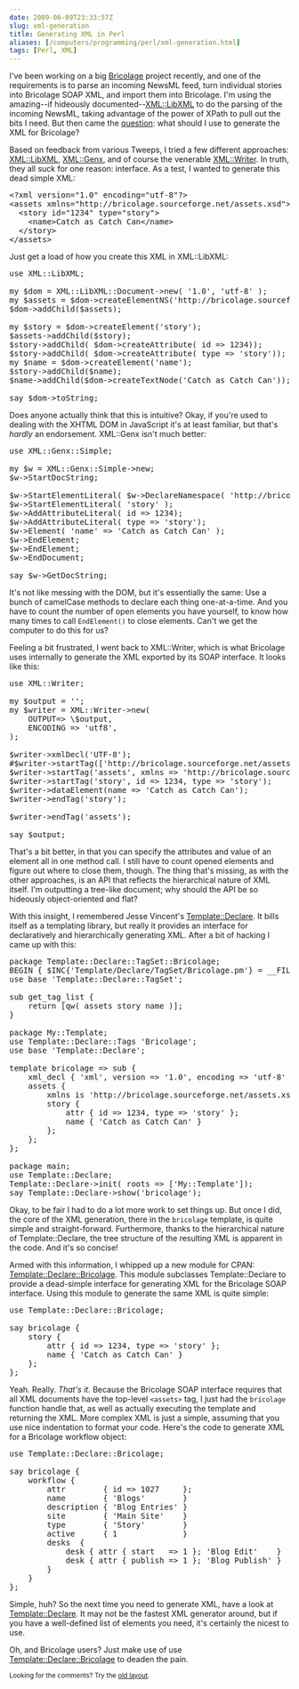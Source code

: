```yaml
--- 
date: 2009-06-09T23:33:57Z
slug: xml-generation
title: Generating XML in Perl
aliases: [/computers/programming/perl/xml-generation.html]
tags: [Perl, XML]
---
```


<p>I've been working on a big <a href="http://www.bricolagecms.org/" title="Bricolage content management and publishing system">Bricolage</a>
project recently, and one of the requirements is to parse an incoming NewsML
feed, turn individual stories into Bricolage SOAP XML, and import them into
Bricolage. I'm using the amazing--if hideously
documented--<a href="http://search.cpan.org/perldoc?XML::LibXML" title="XML::LibXML on CPAN">XML::LibXML</a> to do the parsing of the incoming
NewsML, taking advantage of the power of XPath to pull out the bits I need.
But then came the <a href="https://twitter.com/Theory/status/2085796847" title="My Twery">question</a>: what should I use to generate the XML for
Bricolage?</p>

<p>Based on feedback from various Tweeps, I tried a few different approaches:
<a href="http://search.cpan.org/perldoc?XML::LibXML" title="XML::LibXML on CPAN">XML::LibXML</a>,
<a href="http://search.cpan.org/perldoc?XML::Genx" title="XML::Genx on CPAN">XML::Genx</a>, and of course the
venerable <a href="http://search.cpan.org/perldoc?XML::Writer" title="XML::Writer on CPAN">XML::Writer</a>. In truth, they all suck for one
reason: interface. As a test, I wanted to generate this dead simple
XML:</p>

<pre>
&lt;?xml version=&quot;1.0&quot; encoding=&quot;utf-8&quot;?&gt;
&lt;assets xmlns=&quot;http://bricolage.sourceforge.net/assets.xsd&quot;&gt;
  &lt;story id=&quot;1234&quot; type=&quot;story&quot;&gt;
    &lt;name&gt;Catch as Catch Can&lt;/name&gt;
  &lt;/story&gt;
&lt;/assets&gt;
</pre>

<p>Just get a load of how you create this XML in XML::LibXML:</p>

<pre>
use XML::LibXML;

my $dom = XML::LibXML::Document-&gt;new( &#x0027;1.0&#x0027;, &#x0027;utf-8&#x0027; );
my $assets = $dom-&gt;createElementNS(&#x0027;http://bricolage.sourceforge.net/assets.xsd&#x0027;, &#x0027;assets&#x0027;);
$dom-&gt;addChild($assets);

my $story = $dom-&gt;createElement(&#x0027;story&#x0027;);
$assets-&gt;addChild($story);
$story-&gt;addChild( $dom-&gt;createAttribute( id =&gt; 1234));
$story-&gt;addChild( $dom-&gt;createAttribute( type =&gt; &#x0027;story&#x0027;));
my $name = $dom-&gt;createElement(&#x0027;name&#x0027;);
$story-&gt;addChild($name);
$name-&gt;addChild($dom-&gt;createTextNode(&#x0027;Catch as Catch Can&#x0027;));

say $dom-&gt;toString;
</pre>

<p>Does anyone actually think that this is intuitive? Okay, if you're used to
dealing with the XHTML DOM in JavaScript it's at least familiar, but
that's <em>hardly</em> an endorsement. XML::Genx isn't much better:</p>

<pre>
use XML::Genx::Simple;

my $w = XML::Genx::Simple-&gt;new;
$w-&gt;StartDocString;

$w-&gt;StartElementLiteral( $w-&gt;DeclareNamespace( &#x0027;http://bricolage.sourceforge.net/assets.xsd&#x0027;, &#x0027;&#x0027;), &#x0027;assets&#x0027; );
$w-&gt;StartElementLiteral( &#x0027;story&#x0027; );
$w-&gt;AddAttributeLiteral( id =&gt; 1234);
$w-&gt;AddAttributeLiteral( type =&gt; &#x0027;story&#x0027;);
$w-&gt;Element( &#x0027;name&#x0027; =&gt; &#x0027;Catch as Catch Can&#x0027; );
$w-&gt;EndElement;
$w-&gt;EndElement;
$w-&gt;EndDocument;

say $w-&gt;GetDocString;
</pre>

<p>It's not like messing with the DOM, but it's essentially the same: Use a
bunch of camelCase methods to declare each thing one-at-a-time. And you have
to count the number of open elements you have yourself, to know how many times
to call <code>EndElement()</code> to close elements. Can't we get the computer
to do this for us?</p>

<p>Feeling a bit frustrated, I went back to XML::Writer, which is what
Bricolage uses internally to generate the XML exported by its SOAP interface.
It looks like this:</p>

<pre>
use XML::Writer;

my $output = &#x0027;&#x0027;;
my $writer = XML::Writer-&gt;new(
    OUTPUT=&gt; \$output,
    ENCODING =&gt; &#x0027;utf8&#x0027;,
);

$writer-&gt;xmlDecl(&#x0027;UTF-8&#x0027;);
#$writer-&gt;startTag([&#x0027;http://bricolage.sourceforge.net/assets.xsd&#x0027;, &#x0027;stories&#x0027;]);
$writer-&gt;startTag(&#x0027;assets&#x0027;, xmlns =&gt; &#x0027;http://bricolage.sourceforge.net/assets.xsd&#x0027;);
$writer-&gt;startTag(&#x0027;story&#x0027;, id =&gt; 1234, type =&gt; &#x0027;story&#x0027;);
$writer-&gt;dataElement(name =&gt; &#x0027;Catch as Catch Can&#x0027;);
$writer-&gt;endTag(&#x0027;story&#x0027;);

$writer-&gt;endTag(&#x0027;assets&#x0027;);

say $output;
</pre>

<p>That's a bit better, in that you can specify the attributes and value of an
element all in one method call. I still have to count opened elements and
figure out where to close them, though. The thing that's missing, as with the
other approaches, is an API that reflects the hierarchical nature of XML
itself. I'm outputting a tree-like document; why should the API be so
hideously object-oriented and flat?</p>

<p>With this insight, I remembered Jesse
Vincent's <a href="http://search.cpan.org/perldoc?Template::Declare" title="Template::Declare on CPAN">Template::Declare</a>. It bills itself as a
templating library, but really it provides an interface for declaratively and
hierarchically generating XML. After a bit of hacking I came up with this:</p>

<pre>
package Template::Declare::TagSet::Bricolage;
BEGIN { $INC{&#x0027;Template/Declare/TagSet/Bricolage.pm&#x0027;} = __FILE__; }
use base &#x0027;Template::Declare::TagSet&#x0027;;

sub get_tag_list {
    return [qw( assets story name )];
}

package My::Template;
use Template::Declare::Tags &#x0027;Bricolage&#x0027;;
use base &#x0027;Template::Declare&#x0027;;

template bricolage =&gt; sub {
    xml_decl { &#x0027;xml&#x0027;, version =&gt; &#x0027;1.0&#x0027;, encoding =&gt; &#x0027;utf-8&#x0027; };
    assets {
        xmlns is &#x0027;http://bricolage.sourceforge.net/assets.xsd&#x0027;;
        story {
            attr { id =&gt; 1234, type =&gt; &#x0027;story&#x0027; };
            name { &#x0027;Catch as Catch Can&#x0027; }
        };
    };
};

package main;
use Template::Declare;
Template::Declare-&gt;init( roots =&gt; [&#x0027;My::Template&#x0027;]);
say Template::Declare-&gt;show(&#x0027;bricolage&#x0027;);
</pre>

<p>Okay, to be fair I had to do a lot more work to set things up. But once I
did, the core of the XML generation, there in the <code>bricolage</code>
template, is quite simple and straight-forward. Furthermore, thanks to the
hierarchical nature of Template::Declare, the tree structure of the resulting
XML is apparent in the code. And it's so concise!</p>

<p>Armed with this information, I whipped up a new module for CPAN:
<a href="http://search.cpan.org/perldoc?Template::Declare::Bricolage" title="Template::Declare::Bricolage on CPAN">Template::Declare::Bricolage</a>.
This module subclasses Template::Declare to provide a dead-simple interface
for generating XML for the Bricolage SOAP interface. Using this module to
generate the same XML is quite simple:</p>

<pre>
use Template::Declare::Bricolage;

say bricolage {
    story {
        attr { id =&gt; 1234, type =&gt; &#x0027;story&#x0027; };
        name { &#x0027;Catch as Catch Can&#x0027; }
    };
};
</pre>

<p>Yeah. Really. <em>That's it.</em> Because the Bricolage SOAP interface
requires that all XML documents have the top-level <code>&lt;assets&gt;</code>
tag, I just had the <code>bricolage</code> function handle that, as well as
actually executing the template and returning the XML. More complex XML is
just a simple, assuming that you use nice indentation to format your code.
Here's the code to generate XML for a Bricolage workflow object:</p>

<pre>
use Template::Declare::Bricolage;

say bricolage {
    workflow {
        attr        { id =&gt; 1027     };
        name        { &#x0027;Blogs&#x0027;        }
        description { &#x0027;Blog Entries&#x0027; }
        site        { &#x0027;Main Site&#x0027;    }
        type        { &#x0027;Story&#x0027;        }
        active      { 1              }
        desks  {
            desk { attr { start   =&gt; 1 }; &#x0027;Blog Edit&#x0027;    }
            desk { attr { publish =&gt; 1 }; &#x0027;Blog Publish&#x0027; }
        }
    }
};
</pre>

<p>Simple, huh? So the next time you need to generate XML, have a look at
<a href="http://search.cpan.org/perldoc?Template::Declare" title="Template::Declare on CPAN">Template::Declare</a>. It may not be the
fastest XML generator around, but if you have a well-defined list of
elements you need, it's certainly the nicest to use.</p>

<p>Oh, and Bricolage users? Just make use of
use <a href="http://search.cpan.org/perldoc?Template::Declare::Bricolage" title="Template::Declare::Bricolage on CPAN">Template::Declare::Bricolage</a>
to deaden the pain.</p>

<p class="past"><small>Looking for the comments? Try the <a rel="nofollow" href="//past.justatheory.com/computers/programming/perl/xml-generation.html">old layout</a>.</small></p>


